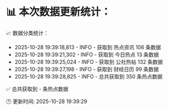 📊 本次数据更新统计：
==========================

📈 数据分类统计：
- 2025-10-28 19:39:18,813 - INFO - 获取到 热点资讯 106 条数据
- 2025-10-28 19:39:21,302 - INFO - 获取到 今日热点 13 条数据
- 2025-10-28 19:39:25,024 - INFO - 获取到 公社热帖 132 条数据
- 2025-10-28 19:39:27,198 - INFO - 获取到 财经日历 99 条数据
- 2025-10-28 19:39:28,825 - INFO - 总共获取到 350 条热点数据

✅ 总共获取到 - 条热点数据

🕐 更新时间: 2025-10-28 19:39:29
